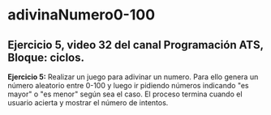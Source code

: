 # adivinaNumero0-100
## Ejercicio 5, video 32 del canal Programación ATS, Bloque: ciclos.
**Ejercicio 5:** Realizar un juego para adivinar un numero. Para ello genera un número aleatorio entre 0-100 y luego ir pidiendo números indicando "es mayor" o "es menor" según sea el caso. El proceso termina cuando el usuario acierta y mostrar el número de intentos.
